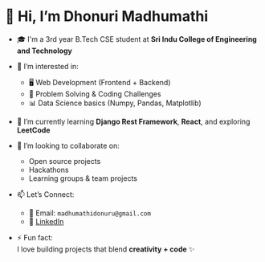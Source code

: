 # 👋 Hi, I’m Dhonuri Madhumathi

- 🎓 I'm a 3rd year B.Tech CSE student at **Sri Indu College of Engineering and Technology**

- 👀 I’m interested in:
  - 🖥️ Web Development (Frontend + Backend)
  - 🧠 Problem Solving & Coding Challenges
  - 📊 Data Science basics (Numpy, Pandas, Matplotlib)

- 🌱 I’m currently learning **Django Rest Framework**, **React**, and exploring **LeetCode**

- 💞️ I’m looking to collaborate on:
  - Open source projects
  - Hackathons
  - Learning groups & team projects

- 📫 Let’s Connect:
  - 📧 Email: `madhumathidonuru@gmail.com`
  - 💼 [LinkedIn](https://www.linkedin.com/in/dhonuri-madhumathi-46b3692b9/)

- ⚡ Fun fact:  
  I love building projects that blend **creativity + code** ✨

<!---
madhumathidhonuri/madhumathidhonuri is a ✨ special ✨ repository because its `README.md` (this file) appears on your GitHub profile.
You can click the Preview link to take a look at your changes.
--->
